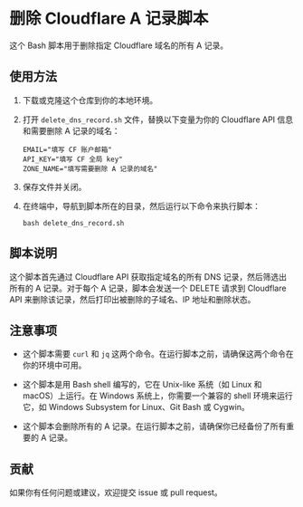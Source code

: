 # 删除 Cloudflare A 记录脚本

这个 Bash 脚本用于删除指定 Cloudflare 域名的所有 A 记录。

## 使用方法

1. 下载或克隆这个仓库到你的本地环境。

2. 打开 `delete_dns_record.sh` 文件，替换以下变量为你的 Cloudflare API 信息和需要删除 A 记录的域名：

    ```shellscript
    EMAIL="填写 CF 账户邮箱"
    API_KEY="填写 CF 全局 key"
    ZONE_NAME="填写需要删除 A 记录的域名"
    ```

3. 保存文件并关闭。

4. 在终端中，导航到脚本所在的目录，然后运行以下命令来执行脚本：

    ```shellscript
    bash delete_dns_record.sh
    ```

## 脚本说明

这个脚本首先通过 Cloudflare API 获取指定域名的所有 DNS 记录，然后筛选出所有的 A 记录。对于每个 A 记录，脚本会发送一个 DELETE 请求到 Cloudflare API 来删除该记录，然后打印出被删除的子域名、IP 地址和删除状态。

## 注意事项

* 这个脚本需要 `curl` 和 `jq` 这两个命令。在运行脚本之前，请确保这两个命令在你的环境中可用。

* 这个脚本是用 Bash shell 编写的，它在 Unix-like 系统（如 Linux 和 macOS）上运行。在 Windows 系统上，你需要一个兼容的 shell 环境来运行它，如 Windows Subsystem for Linux、Git Bash 或 Cygwin。

* 这个脚本会删除所有的 A 记录。在运行脚本之前，请确保你已经备份了所有重要的 A 记录。

## 贡献

如果你有任何问题或建议，欢迎提交 issue 或 pull request。